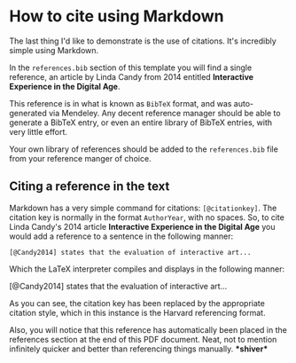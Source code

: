 # How to cite using Markdown

The last thing I'd like to demonstrate is the use of citations. It's incredibly simple using Markdown.

In the ```references.bib``` section of this template you will find a single reference, an article by Linda Candy from 2014 entitled **Interactive Experience in the Digital Age**. 

This reference is in what is known as ```BibTeX``` format, and was auto-generated via Mendeley. Any decent reference manager should be able to generate a BibTeX entry, or even an entire library of BibTeX entries, with very little effort.

Your own library of references should be added to the ```references.bib``` file from your reference manger of choice.

## Citing a reference in the text

Markdown has a very simple command for citations: ```[@citationkey]```. The citation key is normally in the format ```AuthorYear```, with no spaces. So, to cite Linda Candy's 2014 article **Interactive Experience in the Digital Age** you would add a reference to a sentence in the following manner:

```[@Candy2014] states that the evaluation of interactive art...```

Which the LaTeX interpreter compiles and displays in the following manner:

[@Candy2014] states that the evaluation of interactive art...

As you can see, the citation key has been replaced by the appropriate citation style, which in this instance is the Harvard referencing format.

Also, you will notice that this reference has automatically been placed in the references section at the end of this PDF document. Neat, not to mention infinitely quicker and better than referencing things manually. **\*shiver\***